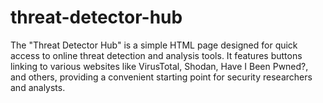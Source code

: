 # threat-detector-hub
The "Threat Detector Hub" is a simple HTML page designed for quick access to online threat detection and analysis tools. It features buttons linking to various websites like VirusTotal, Shodan, Have I Been Pwned?, and others, providing a convenient starting point for security researchers and analysts.
